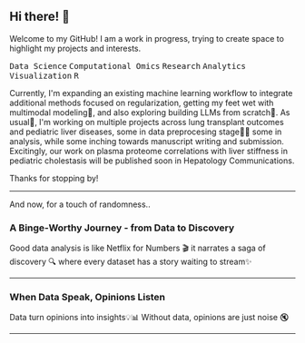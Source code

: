 ## Hi there! 👋

Welcome to my GitHub! I am a work in progress, trying to create space to highlight my projects and interests.

<kbd>Data Science</kbd> <kbd>Computational Omics</kbd> <kbd>Research</kbd> <kbd>Analytics</kbd> <kbd>Visualization</kbd> <kbd>R</kbd>

Currently, I'm expanding an existing machine learning workflow to integrate additional methods focused on regularization, getting my feet wet with multimodal modeling🤔, and also exploring building LLMs from scratch🤖. As usual🤷, I'm working on multiple projects across lung transplant outcomes and pediatric liver diseases, some in data preprocesing stage🙇‍♀️ some in analysis, while some inching towards manuscript writing and submission. Excitingly, our work on plasma proteome correlations with liver stiffness in pediatric cholestasis will be published soon in Hepatology Communications.
 
Thanks for stopping by!   

---  
And now, for a touch of randomness..

### A Binge-Worthy Journey - from Data to Discovery
Good data analysis is like Netflix for Numbers 🎬 it narrates a saga of discovery 🔍 where every dataset has a story waiting to stream✨

---
### When Data Speak, Opinions Listen
Data turn opinions into insights💡📊 Without data, opinions are just noise 🔇

---